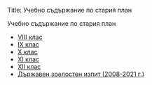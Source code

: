 Title: Учебно съдържание по стария план

Учебно съдържание по стария план

* [VIII клас](/collections/school/viii-class-old)
* [IX клас](/collections/school/ix-class-old)
* [X клас](/collections/school/x-class-old)
* [XI клас](/collections/school/xi-class-old)
* [XII клас](/collections/school/xii-class-old)
* [Държавен зрелостен изпит (2008-2021 г.)](/collections/school/dzi-old)
